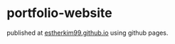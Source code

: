 # portfolio-website

published at [estherkim99.github.io](estherkim99.github.io) using github pages.
